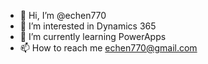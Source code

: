 - 👋 Hi, I’m @echen770
- 👀 I’m interested in Dynamics 365
- 🌱 I’m currently learning PowerApps
- 📫 How to reach me echen770@gmail.com

<!---
echen770/echen770 is a ✨ special ✨ repository because its `README.md` (this file) appears on your GitHub profile.
You can click the Preview link to take a look at your changes.
--->
